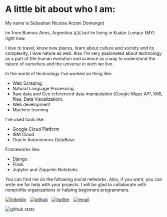 

# A little bit about who I am:

  My name is Sebastian Nicolas Arzani Domenget

  Im from Buenos Aires, Argentina 🇦🇷 but Im living in Kualar Lumpur (MY) right now.
  
  I love to travel, know new places, learn about culture and society and its complexity, I love nature as well. Also I'm very pasionated about technology as a part of the human evolution and science as a way to understand the nature of ourselves and the universe in wich we live.
  
  
  In the world of technology I've worked on thing like:
  - Web Scraping.
  - Natural Language Processing.
  - Raw data and Geo referenced data manipulation (Google Maps API, XML files, Data Visualization).
  - Web development
  - Machine learning
  
 I've used tools like:
 - Google Cloud Platform
 - IBM Cloud
 - Oracle Autonomous DataBase
 
 Frameworks like:
 - Django
 - Flask
 - Jupyter and Zeppelin Noteboks
 
 
You can find me on the following social networks. Also, if you want, you can write me for help with your projects. I will be glad to collaborate with nonprofits organizations or helping beginners programmers.

  [![linkedin](https://user-images.githubusercontent.com/25087769/87172072-530a5080-c2dc-11ea-8e2c-8ee4dbf3394b.png)](https://www.linkedin.com/in/sebastian-nicolas-arzani-domenget-37670592/) &nbsp;&nbsp;[![github](https://user-images.githubusercontent.com/25087769/87176037-2c4f1880-c2e2-11ea-8a13-41c90b711b9f.png)](https://github.com/arzanico/) &nbsp;&nbsp;[![twitter](https://user-images.githubusercontent.com/25087769/87172407-de83e180-c2dc-11ea-9479-a894758266c3.png)](https://www.twitter.com/arzanico1) &nbsp;&nbsp;[![email](https://user-images.githubusercontent.com/25087769/87174308-a4680f00-c2df-11ea-90b0-5fa1fa76d2f1.png)](mailto:nclsarzani@gmail.com)

![github stats](https://github-readme-stats.vercel.app/api?username=Arzanico&show_icons=true)
